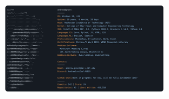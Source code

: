![Andrew Grant's animated README SVG (dark mode)](https://raw.githubusercontent.com/Andrew6rant/Andrew6rant/anim-test/dark_mode_anim.svg)
